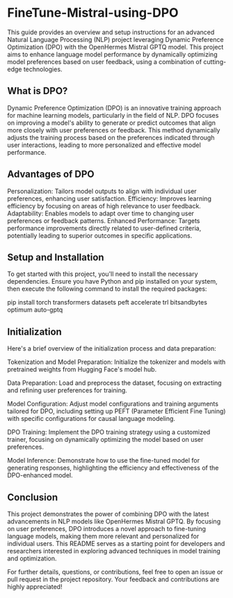 # FineTune-Mistral-using-DPO

This guide provides an overview and setup instructions for an advanced Natural Language Processing (NLP) project leveraging Dynamic Preference Optimization (DPO) with the OpenHermes Mistral GPTQ model. This project aims to enhance language model performance by dynamically optimizing model preferences based on user feedback, using a combination of cutting-edge technologies.

## What is DPO?

Dynamic Preference Optimization (DPO) is an innovative training approach for machine learning models, particularly in the field of NLP. DPO focuses on improving a model's ability to generate or predict outcomes that align more closely with user preferences or feedback. This method dynamically adjusts the training process based on the preferences indicated through user interactions, leading to more personalized and effective model performance.

## Advantages of DPO

Personalization: Tailors model outputs to align with individual user preferences, enhancing user satisfaction.
Efficiency: Improves learning efficiency by focusing on areas of high relevance to user feedback.
Adaptability: Enables models to adapt over time to changing user preferences or feedback patterns.
Enhanced Performance: Targets performance improvements directly related to user-defined criteria, potentially leading to superior outcomes in specific applications.

## Setup and Installation

To get started with this project, you'll need to install the necessary dependencies. Ensure you have Python and pip installed on your system, then execute the following command to install the required packages:

pip install torch transformers datasets peft accelerate trl bitsandbytes optimum auto-gptq

## Initialization

Here's a brief overview of the initialization process and data preparation:

Tokenization and Model Preparation: Initialize the tokenizer and models with pretrained weights from Hugging Face's model hub.

Data Preparation: Load and preprocess the dataset, focusing on extracting and refining user preferences for training.

Model Configuration: Adjust model configurations and training arguments tailored for DPO, including setting up PEFT (Parameter Efficient Fine Tuning) with specific configurations for causal language modeling.

DPO Training: Implement the DPO training strategy using a customized trainer, focusing on dynamically optimizing the model based on user preferences.

Model Inference: Demonstrate how to use the fine-tuned model for generating responses, highlighting the efficiency and effectiveness of the DPO-enhanced model.


## Conclusion

This project demonstrates the power of combining DPO with the latest advancements in NLP models like OpenHermes Mistral GPTQ. By focusing on user preferences, DPO introduces a novel approach to fine-tuning language models, making them more relevant and personalized for individual users. This README serves as a starting point for developers and researchers interested in exploring advanced techniques in model training and optimization.

For further details, questions, or contributions, feel free to open an issue or pull request in the project repository. Your feedback and contributions are highly appreciated!
